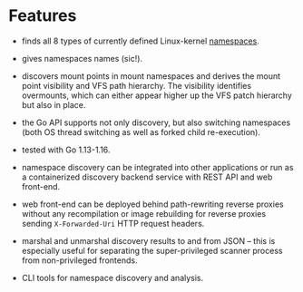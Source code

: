 # Features

- finds all 8 types of currently defined Linux-kernel
  [namespaces](https://man7.org/linux/man-pages/man7/namespaces.7.html).

- gives namespaces names (sic!).

- discovers mount points in mount namespaces and derives the mount point
  visibility and VFS path hierarchy. The visibility identifies overmounts, which
  can either appear higher up the VFS patch hierarchy but also in place.

- the Go API supports not only discovery, but also switching namespaces (both OS
  thread switching as well as forked child re-execution).

- tested with Go 1.13-1.16.

- namespace discovery can be integrated into other applications or run as a
  containerized discovery backend service with REST API and web front-end.

- web front-end can be deployed behind path-rewriting reverse proxies without
  any recompilation or image rebuilding for reverse proxies sending
  `X-Forwarded-Uri` HTTP request headers.

- marshal and unmarshal discovery results to and from JSON – this is especially
  useful for separating the super-privileged scanner process from non-privileged
  frontends.

- CLI tools for namespace discovery and analysis.
